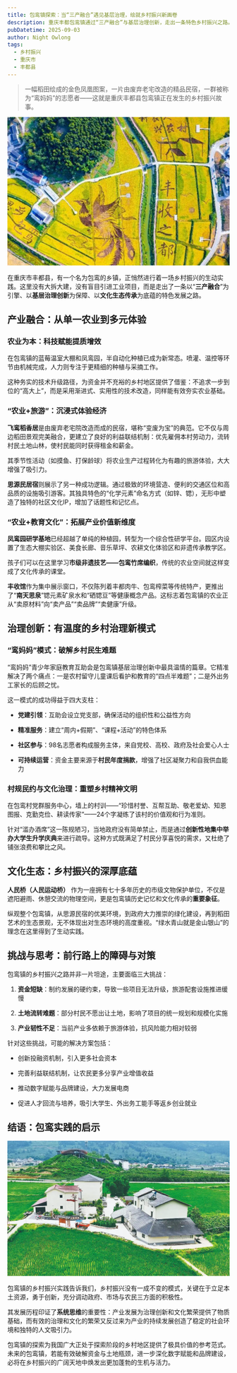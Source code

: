 ```yaml
---
title: 包鸾镇探索：当“三产融合”遇见基层治理，绘就乡村振兴新画卷
description: 重庆丰都包鸾镇通过“三产融合”与基层治理创新，走出一条特色乡村振兴之路。以飞鸾稻香居民宿、凤鸾园研学基地为代表，实现农业与旅游、教育深度融合；“鸾妈妈”互助会创新解决留守儿童教育难题，村规民约重塑乡村文明。在保护人民桥历史遗产的同时，打造稻田艺术等生态景观，形成产业、治理、文化生态协同发展的乡村振兴新模式。
pubDatetime: 2025-09-03
author: Night Owlong
tags:
  - 乡村振兴
  - 重庆市
  - 丰都县
---
```

> 一幅稻田绘成的金色凤凰图案，一片由废弃老宅改造的精品民宿，一群被称为“鸾妈妈”的志愿者——这就是重庆丰都县包鸾镇正在发生的乡村振兴故事。

![包鸾](../../assets/images/活动/包鸾.png)

在重庆市丰都县，有一个名为包鸾的乡镇，正悄然进行着一场乡村振兴的生动实践。这里没有大拆大建，没有盲目引进工业项目，而是走出了一条以“**三产融合**”为引擎、以**基层治理创新**为保障、以**文化生态传承**为底蕴的特色发展之路。

## 产业融合：从单一农业到多元体验

### 农业为本：科技赋能提质增效

在包鸾镇的蓝莓温室大棚和凤鸾园，半自动化种植已成为新常态。喷灌、温控等环节由机械完成，人力则专注于更精细的种植与采摘工作。

这种务实的技术升级路径，为资金并不充裕的乡村地区提供了借鉴：不追求一步到位的“高大上”，而是采用渐进式、实用性的技术改造，同样能有效夯实农业基础。

### “农业+旅游”：沉浸式体验经济

**飞鸾稻香居**是由废弃老宅院改造而成的民宿，堪称“变废为宝”的典范。它不仅与周边稻田景观完美融合，更建立了良好的利益联结机制：优先雇佣本村劳动力，流转村民土地山林，使村民能同时获得租金和薪金。

其季节性活动（如摸鱼、打保龄球）将农业生产过程转化为有趣的旅游体验，大大增强了吸引力。

**思源民居宿**则展示了另一种成功逻辑。通过极致的环境营造、便利的交通区位和高品质的设施吸引游客。其独具特色的“化学元素”命名方式（如锌、锶），无形中塑造了独特的社区文化IP，增加了话题性和记忆点。

### “农业+教育文化”：拓展产业价值新维度

**凤鸾园研学基地**已经超越了单纯的种植园，转型为一个综合性研学平台。园区内设置了生态大棚实验区、美食长廊、音乐草坪、农耕文化体验区和非遗传承教学区。

孩子们可以在这里学习**市级非遗技艺——包鸾竹席编织**，传统的农业空间就这样变成了文化传承的课堂。

**丰收馆**作为集中展示窗口，不仅陈列着丰都肉牛、包鸾榨菜等传统特产，更推出了“**南天思泉**”锶元素矿泉水和“硒锶豆”等健康概念产品。这标志着包鸾镇的农业正从“卖原材料”向“卖产品”“卖品牌”“卖健康”升级。

## 治理创新：有温度的乡村治理新模式

### “鸾妈妈”模式：破解乡村民生难题

“鸾妈妈”青少年家庭教育互助会是包鸾镇基层治理创新中最具温情的篇章。它精准解决了两个痛点：一是农村留守儿童课后看护和教育的“四点半难题”；二是外出务工家长的后顾之忧。

这一模式的成功得益于四大支柱：

- **党建引领**：互助会设立党支部，确保活动的组织性和公益性方向
    
- **精准服务**：建立“周内+假期”、“课程+活动”的特色体系
    
- **社区参与**：98名志愿者构成服务主体，来自党校、高校、政府及社会爱心人士
    
- **可持续运营**：资金主要来源于**村民年度捐款**，增强了社区凝聚力和自我供血能力
    

### 村规民约与文化治理：重塑乡村精神文明

在包鸾村党群服务中心，墙上的村训——“珍惜村誉、互帮互助、敬老爱幼、知恩图报、克勤克俭、耕读传家”——24个字凝练了该村的价值观和行为准则。

针对“滥办酒席”这一陈规陋习，当地政府没有简单禁止，而是通过**创新性地集中举办大学生升学庆典**来进行疏导。这种方式既满足了村民分享喜悦的需求，又杜绝了铺张浪费和攀比之风。

## 文化生态：乡村振兴的深厚底蕴

**人民桥（人民运动桥）** 作为一座拥有七十多年历史的市级文物保护单位，不仅是遮阳避雨、休憩交流的物理空间，更是包鸾镇历史记忆和文化传承的**重要象征**。

纵观整个包鸾镇，从思源民宿的优美环境，到政府大力推崇的绿化建设，再到稻田艺术的生态景观，无不体现出对生态环境的高度重视。“绿水青山就是金山银山”的理念在这里得到了生动实践。

## 挑战与思考：前行路上的障碍与对策

包鸾镇的乡村振兴之路并非一片坦途，主要面临三大挑战：

1. **资金短缺**：制约发展的硬约束，导致一些项目无法升级，旅游配套设施推进缓慢
    
2. **土地流转难题**：部分村民不愿出让土地，影响了项目的统一规划和规模化实施
    
3. **产业韧性不足**：当前产业多依赖于旅游体验，抗风险能力相对较弱
    

针对这些挑战，可能的解决方案包括：

- 创新投融资机制，引入更多社会资本
    
- 完善利益联结机制，让农民更多分享产业增值收益
    
- 推动数字赋能与品牌建设，大力发展电商
    
- 促进人才回流与培养，吸引大学生、外出务工能手等返乡创业就业
    

## 结语：包鸾实践的启示

![包鸾村](../../assets/images/活动/包鸾村.webp)

包鸾镇的乡村振兴实践告诉我们，乡村振兴没有一成不变的模式，关键在于立足本土资源，勇于创新，充分调动政府、市场与农民三方面的积极性。

其发展历程印证了**系统思维**的重要性：产业发展为治理创新和文化繁荣提供了物质基础，而有效的治理和文化的繁荣又反过来为产业的持续发展创造了稳定的社会环境和独特的人文吸引力。

包鸾镇的探索为我国广大正处于探索阶段的乡村地区提供了极具价值的参考范式。未来的包鸾镇，若能有效破解资金与土地瓶颈，进一步深化数字赋能和品牌建设，必将在乡村振兴的广阔天地中焕发出更加蓬勃的生机与活力。